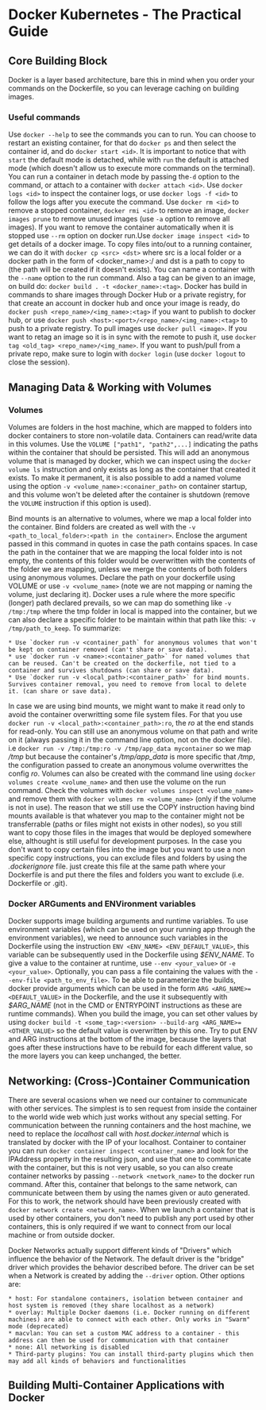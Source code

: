 # Docker Kubernetes - The Practical Guide


## Core Building Block
Docker is a layer based architecture, bare this in mind when you order your commands on the Dockerfile, so you can leverage caching on building images.

### Useful commands
Use `docker --help`  to see the commands you can to run. You can choose to restart an existing container, for that do `docker ps` and then select the container id, and do `docker start <id>`. It is important to notice that with `start` the default mode is detached, while with `run` the default is attached mode (which doesn't allow us to execute more commands on the terminal). You can run a container in detach mode by passing the`-d` option to the command, or attach to a container with `docker attach <id>`.
Use `docker logs <id>` to inspect the container logs, or use `docker logs -f <id>` to follow the logs after you execute the command.
Use `docker rm <id>` to remove a stopped container, `docker rmi <id>` to remove an image, `docker images prune` to remove unused images (use `-a` option to remove all images). If you want to remove the container automatically when it is stopped use `--rm` option on docker run.Use `docker image inspect <id>` to get details of a docker image. 
To copy files into/out to a running container, we can do it with `docker cp <src> <dst>` where src is a local folder or a docker path in the form of <docker_name>:/<path> and dst is a path to copy to (the path will be created if it doesn't exists). 
You can name a container with the `--name` option to the run command. Also a tag can be given to an image, on build do: `docker build . -t <docker_name>:<tag>`.
Docker has build in commands to share images through Docker Hub or a private registry, for that create an account in docker hub and once your image is ready, do `docker push <repo_name>/<img_name>:<tag>` if you want to publish to docker hub, or use `docker push <host>:<port>/<repo_name>/<img_name>:<tag>` to push to a private registry. To pull images use `docker pull <image>`. If you want to retag an image so it is in sync with the remote to push it, use `docker tag <old_tag> <repo_name>/<img_name>`. If you want to push/pull from a private repo, make sure to login with `docker login` (use `docker logout` to close the session).


## Managing Data & Working with Volumes

### Volumes
Volumes are folders in the host machine, which are mapped to folders into docker containers to store non-volatile data. Containers can read/write data in this volumes. Use the `VOLUME ["path1", "path2",...]` indicating the paths within the container that should be persisted. This will add an anonymous volume that is managed by docker, which we can inspect using the `docker volume ls` instruction and only exists as long as the container that created it exists. To make it permanent, it is also possible to add a named volume using the option `-v <volume_name>:<conainer_path>` on container startup, and this volume won't be deleted after the container is shutdown (remove the `VOLUME` instruction if this option is used).

Bind mounts is an alternative to volumes, where we map a local folder into the container. Bind folders are created as well with the `-v <path_to_local_folder>:<path in the container>`. Enclose the argument passed in this command in quotes in case the path contains spaces. In case the path in the container that we are mapping the local folder into is not empty, the contents of this folder would be overwritten with the contents of the folder we are mapping, unless we merge the contents of both folders using anonymous volumes. Declare the path on your dockerfile using VOLUME or use `-v <volume_name>` (note we are not mapping or naming the volume, just declaring it). Docker uses a rule where the more specific (longer) path declared prevails, so we can map do something like `-v /tmp:/tmp` where the tmp folder in local is mapped into the container, but we can also declare a specific folder to be maintain within that path like this: `-v /tmp/path_to_keep`. To summarize:

    * Use `docker run -v <container_path` for anonymous volumes that won't be kept on container removed (can't share or save data).
    * use `docker run -v <name>:<container_path>` for named volumes that can be reused. Can't be created on the dockerfile, not tied to a container and survives shutdowns (can share or save data).
    * Use `docker run -v <local_path>:<container_path>` for bind mounts. Survives container removal, you need to remove from local to delete it. (can share or save data).

In case we are using bind mounts, we might want to make it read only to avoid the container overwritting some file system files. For that you use  `docker run -v <local_path>:<container_path>:ro`, the _ro_ at the end stands for read-only. You can still use an anonymous volume on that path and write on it (always passing it in the command line option, not on the docker file). i.e `docker run -v /tmp:/tmp:ro -v /tmp/app_data mycontainer` so we map _/tmp_ but because the container's _/tmp/app_data_ is more specific that _/tmp_, the configuration passed to create an anonymous volume overwrittes the config _ro_.
Volumes can also be created with the command line using `docker volumes create <volume_name>` and then use the volume on the run command. Check the volumes with `docker volumes inspect <volume_name>` and remove them with `docker volumes rm <volume_name>` (only if the volume is not in use).
The reason that we still use the COPY instruction having bind mounts available is that whatever you map to the container might not be transferrable (paths or files might not exists in other nodes), so you still want to copy those files in the images that would be deployed somewhere else, althought is still useful for development purposes. In the case you don't want to copy certain files into the image but you want to use a non specific copy instructions, you can exclude files and folders by using the  _.dockerignore_ file. just create this file at the same path where your Dockerfile is and put there the files and folders you want to exclude (i.e. Dockerfile or .git).

### Docker ARGuments and ENVironment variables
Docker supports image building arguments and runtime variables. To use environment variables (which can be used on your running app through the environment variables), we need to announce such variables in the Dockerfile using the instruction `ENV <ENV_NAME> <ENV_DEFAULT_VALUE>`, this variable can be subsequently used in the Dockerfile using _\$ENV_NAME_. To give a value to the container at runtime, use `--env <your_value>` or `-e <your_value>`. Optionally, you can pass a file containing the values with the `--env-file <path_to_env_file>`.
To be able to parameterize the builds, docker provide arguments which can be used in the form `ARG <ARG_NAME>=<DEFAULT_VALUE>` in the Dockerfile, and the use it subsequently with _$ARG_NAME_ (not in the CMD or ENTRYPOINT instructions as these are runtime commands). When you build the image, you can set other values by using `docker build -t <some_tag>:<version> --build-arg <ARG_NAME>=<OTHER_VALUE>` so the default value is overwritten by this one. Try to put ENV and ARG instructions at the bottom of the image, because the layers that goes after these instructions have to be rebuild for each different value, so the more layers you can keep unchanged, the better.


## Networking: (Cross-)Container Communication

There are several ocasions when we need our container to communicate with other services. The simplest is to sen request from inside the container to the world wide web which just works without any special setting. For communication between the running containers and the host machine, we need to replace the _localhost_ call with _host.docker.internal_ which is translated by docker with the IP of your localhost. Container to container you can run `docker container inspect <container_name>` and look for the IPAddress property in the resulting json, and use that one to communicate with the container, but this is not very usable, so you can also create container networks by passing `--network <network_name>` to the docker run command. After this, container that belongs to the same network, can communicate between them by using the names given or auto generated. For this to work, the network should have been previously created with `docker network create <network_name>`. When we launch a container that is used by other containers, you don't need to publish any port used by other containers, this is only required if we want to connect from our local machine or from outside docker.

Docker Networks actually support different kinds of "Drivers" which influence the behavior of the Network. The default driver is the "bridge" driver which provides the behavior described before. The driver can be set when a Network is created by adding the `--driver` option. Other options are:

    * host: For standalone containers, isolation between container and host system is removed (they share localhost as a network)
    * overlay: Multiple Docker daemons (i.e. Docker running on different machines) are able to connect with each other. Only works in "Swarm" mode (deprecated)
    * macvlan: You can set a custom MAC address to a container - this address can then be used for communication with that container
    * none: All networking is disabled
    * Third-party plugins: You can install third-party plugins which then may add all kinds of behaviors and functionalities


## Building Multi-Container Applications with Docker